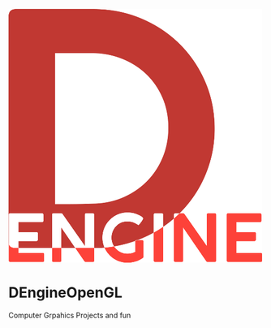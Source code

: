 
![DEngine](/Branding/DEngine.png?raw=true "DEngine")
# DEngineOpenGL
Computer Grpahics Projects and fun
